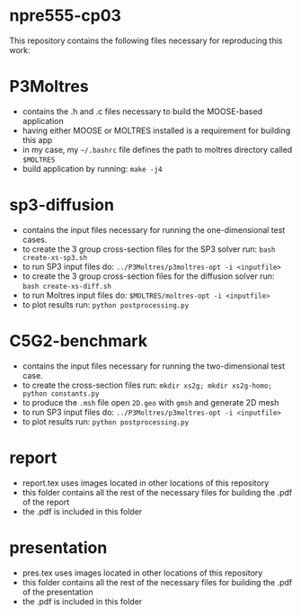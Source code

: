 # npre555-cp03

This repository contains the following files necessary for reproducing this work:

# P3Moltres

* contains the .h and .c files necessary to build the MOOSE-based application
* having either MOOSE or MOLTRES installed is a requirement for building this app
* in my case, my ```~/.bashrc``` file defines the path to moltres directory called ```$MOLTRES```
* build application by running: ```make -j4```

# sp3-diffusion

* contains the input files necessary for running the one-dimensional test cases.
* to create the 3 group cross-section files for the SP3 solver run: ```bash create-xs-sp3.sh```
* to run SP3 input files do: ```../P3Moltres/p3moltres-opt -i <inputfile>```
* to create the 3 group cross-section files for the diffusion solver run: ```bash create-xs-diff.sh```
* to run Moltres input files do: ```$MOLTRES/moltres-opt -i <inputfile>```
* to plot results run: ```python postprocessing.py```

# C5G2-benchmark

* contains the input files necessary for running the two-dimensional test case.
* to create the cross-section files run: ```mkdir xs2g; mkdir xs2g-homo; python constants.py```
* to produce the ```.msh``` file open ```2D.geo``` with ```gmsh``` and generate 2D mesh
* to run SP3 input files do: ```../P3Moltres/p3moltres-opt -i <inputfile>```
* to plot results run: ```python postprocessing.py```

# report

* report.tex uses images located in other locations of this repository
* this folder contains all the rest of the necessary files for building the .pdf of the report
* the .pdf is included in this folder

# presentation

* pres.tex uses images located in other locations of this repository
* this folder contains all the rest of the necessary files for building the .pdf of the presentation
* the .pdf is included in this folder
